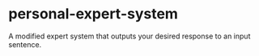 # personal-expert-system

A modified expert system that outputs your desired response to an input sentence. 
